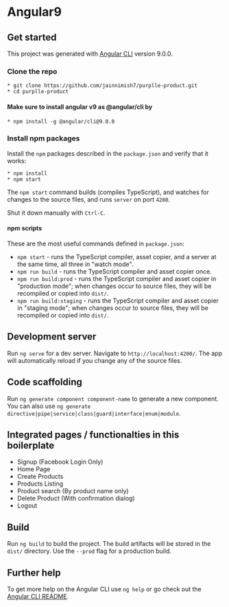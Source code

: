 # Angular9
## Get started

This project was generated with [Angular CLI](https://github.com/angular/angular-cli) version 9.0.0.
### Clone the repo

```shell
* git clone https://github.com/jainnimish7/purplle-product.git
* cd purplle-product
```

#### Make sure to install angular v9 as @angular/cli by

```shell
* npm install -g @angular/cli@9.0.0
```

### Install npm packages

Install the `npm` packages described in the `package.json` and verify that it works:

```shell
* npm install
* npm start
```

The `npm start` command builds (compiles TypeScript), and watches for changes to the source files, and runs `server` on port `4200`.

Shut it down manually with `Ctrl-C`.

#### npm scripts

These are the most useful commands defined in `package.json`:

* `npm start` - runs the TypeScript compiler, asset copier, and a server at the same time, all three in "watch mode".
* `npm run build` - runs the TypeScript compiler and asset copier once.
* `npm run build:prod` - runs the TypeScript compiler and asset copier in "production mode"; when changes occur to source files, they will be recompiled or copied into `dist/`.
* `npm run build:staging` - runs the TypeScript compiler and asset copier in "staging mode"; when changes occur to source files, they will be recompiled or copied into `dist/`.

## Development server

Run `ng serve` for a dev server. Navigate to `http://localhost:4200/`. The app will automatically reload if you change any of the source files.

## Code scaffolding

Run `ng generate component component-name` to generate a new component. You can also use `ng generate directive|pipe|service|class|guard|interface|enum|module`.

## Integrated pages / functionalties in this boilerplate

* Signup (Facebook Login Only)
* Home Page
* Create Products
* Products Listing
* Product search (By product name only)
* Delete Product (With confirmation dialog)
* Logout

## Build

Run `ng build` to build the project. The build artifacts will be stored in the `dist/` directory. Use the `--prod` flag for a production build.

## Further help

To get more help on the Angular CLI use `ng help` or go check out the [Angular CLI README](https://github.com/angular/angular-cli/blob/master/README.md).
